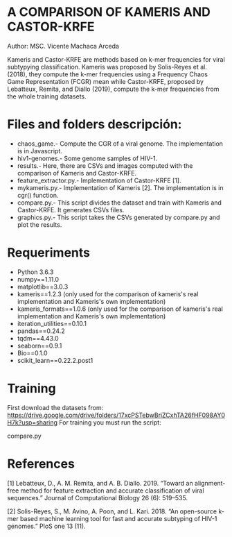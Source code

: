 # A COMPARISON OF KAMERIS AND CASTOR-KRFE
Author: MSC. Vicente Machaca Arceda

Kameris and Castor-KRFE are methods based on k-mer frequencies for viral subtypying classification. Kameris was proposed by Solis-Reyes et al. (2018), they compute the k-mer frequencies using a Frequency Chaos Game Representation (FCGR) mean while Castor-KRFE,
proposed by Lebatteux, Remita, and Diallo (2019), compute the k-mer frequencies from the whole training datasets.

# Files and folders descripción:
- chaos_game.- Compute the CGR of a viral genome. The implementation is in Javascript.
- hiv1-genomes.- Some genome samples of HIV-1.
- results.- Here, there are CSVs and images computed with the comparison of Kameris and Castor-KRFE.
- feature_extractor.py.- Implementation of Castor-KRFE [1].
- mykameris.py.- Implementation of Kameris [2]. The implementation is in cgr() function.
- compare.py.- This script divides the dataset and train with Kameris and Castor-KRFE. It generates CSVs files.
- graphics.py.- This script takes the CSVs generated by compare.py and plot the results.

# Requeriments
- Python 3.6.3 
- numpy==1.11.0
- matplotlib==3.0.3
- kameris==1.2.3 (only used for the comparison of kameris's real implementation and Kameris's own implementation)
- kameris_formats==1.0.6 (only used for the comparison of kameris's real implementation and Kameris's own implementation)
- iteration_utilities==0.10.1
- pandas==0.24.2
- tqdm==4.43.0
- seaborn==0.9.1
- Bio==0.1.0
- scikit_learn==0.22.2.post1

# Training
First download the datasets from: https://drive.google.com/drive/folders/17xcPSTebwBriZCxhTA26fHF098AY0H7k?usp=sharing 
For training you must run the script: 

compare.py 

# References

[1] Lebatteux, D., A. M. Remita, and A. B. Diallo. 2019. “Toward an alignment-free method for feature extraction
and accurate classification of viral sequences.” Journal of Computational Biology 26 (6): 519–535.

[2] Solis-Reyes, S., M. Avino, A. Poon, and L. Kari. 2018. “An open-source k-mer based machine learning tool for
fast and accurate subtyping of HIV-1 genomes.” PloS one 13 (11).

